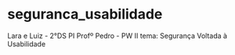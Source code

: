 # seguranca_usabilidade
Lara e Luiz - 2°DS PI
Profº Pedro - PW II
tema: Segurança Voltada à Usabilidade